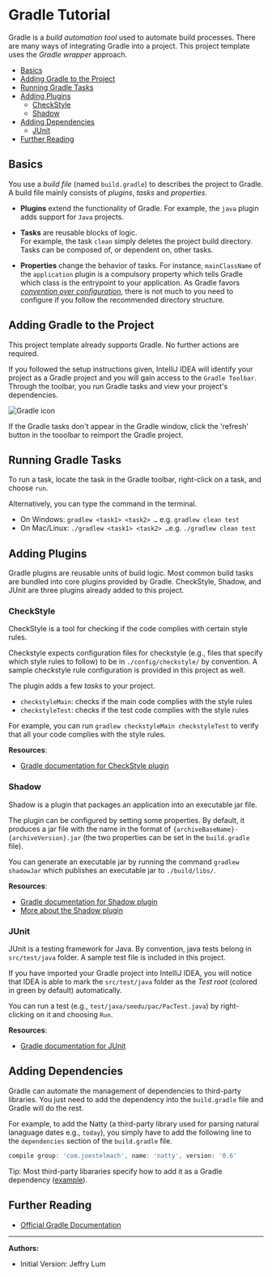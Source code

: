 # Gradle Tutorial

Gradle is a _build automation tool_ used to automate build processes.
There are many ways of integrating Gradle into a project.
This project template uses the _Gradle wrapper_ approach.

* [Basics](#basics)
* [Adding Gradle to the Project](#adding-gradle-to-the-project)
* [Running Gradle Tasks](#running-gradle-tasks)
* [Adding Plugins](#adding-plugins)
  * [CheckStyle](#checkstyle)
  * [Shadow](#shadow)
* [Adding Dependencies](#adding-dependencies)
  * [JUnit](#junit)
* [Further Reading](#further-reading)

## Basics

You use a _build file_ (named `build.gradle`) to describes the project to Gradle. 
A build file mainly consists of _plugins_, _tasks_ and _properties_. 

* **Plugins** extend the functionality of Gradle. 
For example, the `java` plugin adds support for `Java` projects.

* **Tasks** are reusable blocks of logic.  
For example, the task `clean` simply deletes the project build directory. 
Tasks can be composed of, or dependent on, other tasks. 

* **Properties** change the behavior of tasks. 
For instance, `mainClassName` of the `application` plugin is a compulsory property which tells Gradle which class is the entrypoint to your application.
As Gradle favors [_convention over configuration_](https://en.wikipedia.org/wiki/Convention_over_configuration), there is not much to you need to configure if you follow the recommended directory structure.


## Adding Gradle to the Project

This project template already supports Gradle. No further actions are required.

If you followed the setup instructions given, IntelliJ IDEA will identify your project as a Gradle project and you will gain access to the `Gradle Toolbar`.
Through the toolbar, you run Gradle tasks and view your project's dependencies.

![Gradle icon](assets/GradleIcon.png)

If the Gradle tasks don't appear in the Gradle window, click the 'refresh' button in the tooolbar to reimport the Gradle project.

## Running Gradle Tasks

To run a task, locate the task in the Gradle toolbar, right-click on a task, and choose `run`.

Alternatively, you can type the command in the terminal.

* On Windows: `gradlew <task1> <task2> …`​ e.g. `gradlew clean test`
* On Mac/Linux: `./gradlew <task1> <task2> …`​ e.g. `./gradlew clean test`


## Adding Plugins

Gradle plugins are reusable units of build logic. 
Most common build tasks are bundled into core plugins provided by Gradle. 
CheckStyle, Shadow, and JUnit are three plugins already added to this project.

### CheckStyle

CheckStyle is a tool for checking if the code complies with certain style rules.

Checkstyle expects configuration files for checkstyle (e.g., files that specify which style rules to follow) to be in `./config/checkstyle/` by convention.
A sample checkstyle rule configuration is provided in this project as well.

The plugin adds a few _tasks_ to your project.
* `checkstyleMain`: checks if the main code complies with the style rules
* `checkstyleTest`: checks if the test code complies with the style rules

For example, you can run `gradlew checkstyleMain checkstyleTest` to verify that all your code complies with the style rules.

**Resources**:
* [Gradle documentation for CheckStyle plugin](https://docs.gradle.org/current/userguide/checkstyle_plugin.html)

### Shadow

Shadow is a plugin that packages an application into an executable jar file. 

The plugin can be configured by setting some properties. 
By default, it produces a jar file with the name in the format of `{archiveBaseName}-{archiveVersion}.jar` (the two properties can be set in the `build.gradle` file).

You can generate an executable jar by running the command `gradlew shadowJar` which publishes an executable jar to `./build/libs/`.

**Resources**:
* [Gradle documentation for Shadow plugin](https://plugins.gradle.org/plugin/com.github.johnrengelman.shadow)
* [More about the Shadow plugin](https://imperceptiblethoughts.com/shadow/introduction/)


### JUnit

JUnit is a testing framework for Java. By convention, java tests belong in `src/test/java` folder. A sample test file is included in this project.

If you have imported your Gradle project into IntelliJ IDEA, you will notice that IDEA is able to mark the `src/test/java` folder as the _Test root_ (colored in green by default) automatically.

You can run a test (e.g., `test/java/seedu/pac/PacTest.java`) by right-clicking on it and choosing `Run`.

**Resources**:
* [Gradle documentation for JUnit](https://docs.gradle.org/current/userguide/java_testing.html#using_junit5)


## Adding Dependencies

Gradle can automate the management of dependencies to third-party libraries. You just need to add the dependency into the `build.gradle` file and Gradle will do the rest.

For example, to add the Natty (a third-party library used for parsing natural lanaguage dates e.g., `today`), you simply have to add the following line to the `dependencies` section of the `build.gradle` file.
```groovy
compile group: 'com.joestelmach', name: 'natty', version: '0.6'
```

Tip: Most third-party libararies specify how to add it as a Gradle dependency ([example](https://mvnrepository.com/artifact/com.joestelmach/natty/0.6)).

## Further Reading

* [Official Gradle Documentation](https://docs.gradle.org/current/userguide/userguide.html)

----------------------------------------------------------------------------------------
**Authors:**
* Initial Version: Jeffry Lum
